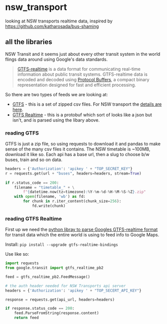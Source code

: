 # nsw_transport

looking at NSW transports realtime data, inspired by https://github.com/katharosada/bus-shaming

## all the libraries

NSW Transit and it seems just about every other transit system in the world flings data around using Google's data standards.

> [GTFS-realtime](https://developers.google.com/transit/gtfs-realtime/) is a data format for communicating real-time information about public transit systems. GTFS-realtime data is encoded and decoded using [Protocol Buffers](https://developers.google.com/protocol-buffers/), a compact binary representation designed for fast and efficient processing. 

So there are two types of feeds we are looking at:

- [GTFS](https://developers.google.com/transit/gtfs/reference/) - this is a set of zipped csv files. For NSW transport the [details are here](https://opendata.transport.nsw.gov.au/node/332/exploreapi).
- [GTFS Realtime](https://developers.google.com/transit/gtfs-realtime/) - this is a protobuf which sort of looks like a json but isn't, and is parsed using the libary above.

### reading GTFS

GTFS is just a zip file, so using requests to download it and pandas to make sense of the many csv files it contains. The NSW timetable is ~100MB, download it like so. Each api has a base url, then a slug to choose b/w buses, train and so on data.

```python
headers = {'Authorization': 'apikey ' + "TOP_SECRET_KEY"}
r = requests.get(url + "buses", headers=headers, stream=True)
    
if r.status_code == 200:
    filename = "timetable_" + \
        f"{datetime.now(tz=timezone):%Y-%m-%d-%H-%M-%S-%Z}.zip"
    with open(filename, 'wb') as fd:
        for chunk in r.iter_content(chunk_size=256):
            fd.write(chunk)
```

### reading GTFS Realtime

First up we need the [python libray to parse Googles GTFS-realtime format](https://github.com/google/gtfs-realtime-bindings/blob/master/python/README.md) for transit data which the entire world is using to feed info to Google Maps.

Install: `pip install --upgrade gtfs-realtime-bindings`

Use like so:

```python
import requests
from google.transit import gtfs_realtime_pb2

feed = gtfs_realtime_pb2.FeedMessage()

# the auth header needed for NSW Transports api server
headers = {'Authorization': 'apikey ' + "TOP_SECERT_API_KEY"}

response = requests.get(api_url, headers=headers)

if response.status_code == 200:
    feed.ParseFromString(response.content)
    return feed
```


